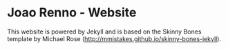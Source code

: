 # Joao Renno - Website

This website is powered by Jekyll and is based on the Skinny Bones template by Michael Rose (http://mmistakes.github.io/skinny-bones-jekyll).
